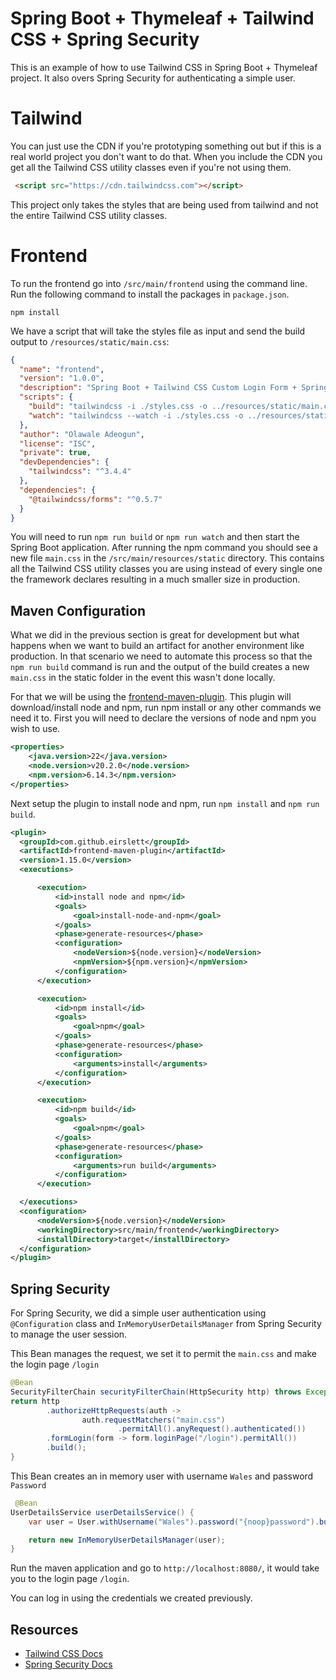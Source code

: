 # Spring Boot + Thymeleaf + Tailwind CSS + Spring Security

This is an example of how to use Tailwind CSS in Spring Boot + Thymeleaf project. It also overs Spring Security for authenticating a simple user.

# Tailwind

You can just use the CDN if you're prototyping something out but if this is a real world project you don't want to do that. When you include the CDN you get all the Tailwind CSS utility classes even if you're not using them.

```html
 <script src="https://cdn.tailwindcss.com"></script>
```
This project only takes the styles that are being used from tailwind and not the entire Tailwind CSS utility classes.

# Frontend

To run the frontend go into `/src/main/frontend` using the command line. Run the following command to install the packages in
`package.json`.

```shell
npm install 
```

We have a script that will take the styles file as input and send the build output to `/resources/static/main.css`:

```json
{
  "name": "frontend",
  "version": "1.0.0",
  "description": "Spring Boot + Tailwind CSS Custom Login Form + Spring Security",
  "scripts": {
    "build": "tailwindcss -i ./styles.css -o ../resources/static/main.css",
    "watch": "tailwindcss --watch -i ./styles.css -o ../resources/static/main.css"
  },
  "author": "Olawale Adeogun",
  "license": "ISC",
  "private": true,
  "devDependencies": {
    "tailwindcss": "^3.4.4"
  },
  "dependencies": {
    "@tailwindcss/forms": "^0.5.7"
  }
}
```

You will need to run `npm run build` or `npm run watch` and then start the Spring Boot application. After running the npm command you should see a new file `main.css` in the `/src/main/resources/static` directory. This contains all the Tailwind CSS utility classes you are using instead of every single one the framework declares resulting in a much smaller size in production.

## Maven Configuration

What we did in the previous section is great for development but what happens when we want to build an artifact for another environment like production. In that scenario we need to automate this process so that the `npm run build` command is run and the output of the build creates a new `main.css` in the static folder in the event this wasn't done locally.

For that we will be using the [frontend-maven-plugin](https://github.com/eirslett/frontend-maven-plugin). This plugin will download/install node and npm, run npm install or any other commands we need it to. First you will need to declare the versions of node and npm you wish to use.

```xml
<properties>
    <java.version>22</java.version>
    <node.version>v20.2.0</node.version>
    <npm.version>6.14.3</npm.version>
</properties>
```

Next setup the plugin to install node and npm, run `npm install` and `npm run build`.

```xml
<plugin>
  <groupId>com.github.eirslett</groupId>
  <artifactId>frontend-maven-plugin</artifactId>
  <version>1.15.0</version>
  <executions>

      <execution>
          <id>install node and npm</id>
          <goals>
              <goal>install-node-and-npm</goal>
          </goals>
          <phase>generate-resources</phase>
          <configuration>
              <nodeVersion>${node.version}</nodeVersion>
              <npmVersion>${npm.version}</npmVersion>
          </configuration>
      </execution>

      <execution>
          <id>npm install</id>
          <goals>
              <goal>npm</goal>
          </goals>
          <phase>generate-resources</phase>
          <configuration>
              <arguments>install</arguments>
          </configuration>
      </execution>

      <execution>
          <id>npm build</id>
          <goals>
              <goal>npm</goal>
          </goals>
          <phase>generate-resources</phase>
          <configuration>
              <arguments>run build</arguments>
          </configuration>
      </execution>

  </executions>
  <configuration>
      <nodeVersion>${node.version}</nodeVersion>
      <workingDirectory>src/main/frontend</workingDirectory>
      <installDirectory>target</installDirectory>
  </configuration>
</plugin>
```


## Spring Security

For Spring Security, we did a simple user authentication using `@Configuration` class and `InMemoryUserDetailsManager` from Spring Security to manage the user session.

This Bean manages the request, we set it to permit the `main.css` and make the login page `/login` 
```java
@Bean
SecurityFilterChain securityFilterChain(HttpSecurity http) throws Exception {
return http
        .authorizeHttpRequests(auth ->
                auth.requestMatchers("main.css")
                        .permitAll().anyRequest().authenticated())
        .formLogin(form -> form.loginPage("/login").permitAll())
        .build();
}
```

This Bean creates an in memory user with username `Wales` and password `Password`
```java
 @Bean
UserDetailsService userDetailsService() {
    var user = User.withUsername("Wales").password("{noop}password").build();

    return new InMemoryUserDetailsManager(user);
}
```

Run the maven application and go to `http://localhost:8080/`, it would take you to the login page `/login`.

You can log in using the credentials we created previously.

## Resources

- [Tailwind CSS Docs](https://tailwindcss.com/docs)
- [Spring Security Docs](https://docs.spring.io/spring-security/reference/servlet/authentication/passwords/form.html)